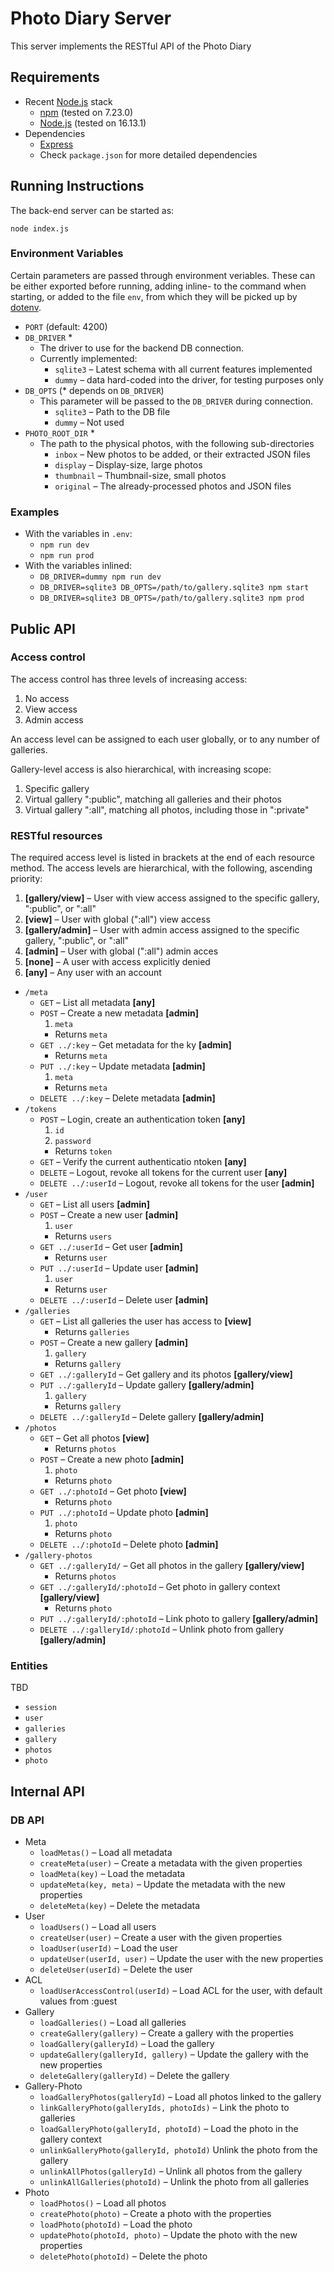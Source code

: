 # Photo Diary Server

This server implements the RESTful API of the Photo Diary

## Requirements

- Recent [Node.js](https://nodejs.org) stack
  - [npm](https://www.npmjs.com/) (tested on 7.23.0)
  - [Node.js](https://nodejs.org) (tested on 16.13.1)
- Dependencies
  - [Express](https://expressjs.com/)
  - Check `package.json` for more detailed dependencies

## Running Instructions

The back-end server can be started as:

```
node index.js
```

### Environment Variables

Certain parameters are passed through environment veriables. These can be either exported before running, adding inline- to the command when starting, or added to the file `env`, from which they will be picked up by [dotenv](https://www.npmjs.com/package/dotenv).

- `PORT` (default: 4200)
- `DB_DRIVER` \*
  - The driver to use for the backend DB connection.
  - Currently implemented:
    - `sqlite3` – Latest schema with all current features implemented
    - `dummy` – data hard-coded into the driver, for testing purposes only
- `DB_OPTS` (\* depends on `DB_DRIVER`)
  - This parameter will be passed to the `DB_DRIVER` during connection.
    - `sqlite3` – Path to the DB file
    - `dummy` – Not used
- `PHOTO_ROOT_DIR` \*
  - The path to the physical photos, with the following sub-directories
    - `inbox` – New photos to be added, or their extracted JSON files
    - `display` – Display-size, large photos
    - `thumbnail` – Thumbnail-size, small photos
    - `original` – The already-processed photos and JSON files

### Examples

- With the variables in `.env`:
  - `npm run dev`
  - `npm run prod`
- With the variables inlined:
  - `DB_DRIVER=dummy npm run dev`
  - `DB_DRIVER=sqlite3 DB_OPTS=/path/to/gallery.sqlite3 npm start`
  - `DB_DRIVER=sqlite3 DB_OPTS=/path/to/gallery.sqlite3 npm prod`

## Public API

### Access control

The access control has three levels of increasing access:

1. No access
2. View access
3. Admin access

An access level can be assigned to each user globally, or to any number of galleries.

Gallery-level access is also hierarchical, with increasing scope:

1. Specific gallery
2. Virtual gallery ":public", matching all galleries and their photos
3. Virtual gallery ":all", matching all photos, including those in ":private"

### RESTful resources

The required access level is listed in brackets at the end of each resource method. The access levels are hierarchical, with the following, ascending priority:

1. **[gallery/view]** – User with view access assigned to the specific gallery, ":public", or ":all"
2. **[view]** – User with global (":all") view access
3. **[gallery/admin]** – User with admin access assigned to the specific gallery, ":public", or ":all"
4. **[admin]** – User with global (":all") admin acces
5. **[none]** – A user with access explicitly denied
6. **[any]** – Any user with an account

- `/meta`
  - `GET` – List all metadata **[any]**
  - `POST` – Create a new metadata **[admin]**
    1. `meta`
    - Returns `meta`
  - `GET ../:key` – Get metadata for the ky **[admin]**
    - Returns `meta`
  - `PUT ../:key` – Update metadata **[admin]**
    1. `meta`
    - Returns `meta`
  - `DELETE ../:key` – Delete metadata **[admin]**
- `/tokens`
  - `POST` – Login, create an authentication token **[any]**
    1. `id`
    2. `password`
    - Returns `token`
  - `GET` – Verify the current authenticatio ntoken **[any]**
  - `DELETE` – Logout, revoke all tokens for the current user **[any]**
  - `DELETE ../:userId` – Logout, revoke all tokens for the user **[admin]**
- `/user`
  - `GET` – List all users **[admin]**
  - `POST` – Create a new user **[admin]**
    1. `user`
    - Returns `users`
  - `GET ../:userId` – Get user **[admin]**
    - Returns `user`
  - `PUT ../:userId` – Update user **[admin]**
    1. `user`
    - Returns `user`
  - `DELETE ../:userId` – Delete user **[admin]**
- `/galleries`
  - `GET` – List all galleries the user has access to **[view]**
    - Returns `galleries`
  - `POST` – Create a new gallery **[admin]**
    1. `gallery`
    - Returns `gallery`
  - `GET ../:galleryId` – Get gallery and its photos **[gallery/view]**
  - `PUT ../:galleryId` – Update gallery **[gallery/admin]**
    1. `gallery`
    - Returns `gallery`
  - `DELETE ../:galleryId` – Delete gallery **[gallery/admin]**
- `/photos`
  - `GET` – Get all photos **[view]**
    - Returns `photos`
  - `POST` – Create a new photo **[admin]**
    1. `photo`
    - Returns `photo`
  - `GET ../:photoId` – Get photo **[view]**
    - Returns `photo`
  - `PUT ../:photoId` – Update photo **[admin]**
    1. `photo`
    - Returns `photo`
  - `DELETE ../:photoId` – Delete photo **[admin]**
- `/gallery-photos`
  - `GET ../:galleryId/` – Get all photos in the gallery **[gallery/view]**
    - Returns `photos`
  - `GET ../:galleryId/:photoId` – Get photo in gallery context **[gallery/view]**
    - Returns `photo`
  - `PUT ../:galleryId/:photoId` – Link photo to gallery **[gallery/admin]**
  - `DELETE ../:galleryId/:photoId` – Unlink photo from gallery **[gallery/admin]**

### Entities

TBD

- `session`
- `user`
- `galleries`
- `gallery`
- `photos`
- `photo`

## Internal API

### DB API

- Meta
  - `loadMetas()` – Load all metadata
  - `createMeta(user)` – Create a metadata with the given properties
  - `loadMeta(key)` – Load the metadata
  - `updateMeta(key, meta)` – Update the metadata with the new properties
  - `deleteMeta(key)` – Delete the metadata
- User
  - `loadUsers()` – Load all users
  - `createUser(user)` – Create a user with the given properties
  - `loadUser(userId)` – Load the user
  - `updateUser(userId, user)` – Update the user with the new properties
  - `deleteUser(userId)` – Delete the user
- ACL
  - `loadUserAccessControl(userId)` – Load ACL for the user, with default values from :guest
- Gallery
  - `loadGalleries()` – Load all galleries
  - `createGallery(gallery)` – Create a gallery with the properties
  - `loadGallery(galleryId)` – Load the gallery
  - `updateGallery(galleryId, gallery)` – Update the gallery with the new properties
  - `deleteGallery(galleryId)` – Delete the gallery
- Gallery-Photo
  - `loadGalleryPhotos(galleryId)` – Load all photos linked to the gallery
  - `linkGalleryPhoto(galleryIds, photoIds)` – Link the photo to galleries
  - `loadGalleryPhoto(galleryId, photoId)` – Load the photo in the gallery context
  - `unlinkGalleryPhoto(galleryId, photoId)` Unlink the photo from the gallery
  - `unlinkAllPhotos(galleryId)` – Unlink all photos from the gallery
  - `unlinkAllGalleries(photoId)` – Unlink the photo from all galleries
- Photo
  - `loadPhotos()` – Load all photos
  - `createPhoto(photo)` – Create a photo with the properties
  - `loadPhoto(photoId)` – Load the photo
  - `updatePhoto(photoId, photo)` – Update the photo with the new properties
  - `deletePhoto(photoId)` – Delete the photo
